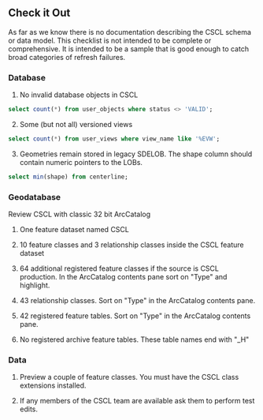 ## Check it Out

As far as we know there is no documentation describing the CSCL schema or data model.  This checklist is not intended to be complete or comprehensive. It is intended to be a sample that is good enough to catch broad categories of refresh failures.

### Database

1. No invalid database objects in CSCL

```sql
select count(*) from user_objects where status <> 'VALID';
```

2. Some (but not all) versioned views

```sql
select count(*) from user_views where view_name like '%EVW';
```

3. Geometries remain stored in legacy SDELOB. The shape column should contain numeric pointers to the LOBs.

```sql
select min(shape) from centerline;
```

### Geodatabase

Review CSCL with classic 32 bit ArcCatalog

1. One feature dataset named CSCL

2. 10 feature classes and 3 relationship classes inside the CSCL feature dataset

3. 64 additional registered feature classes if the source is CSCL production. In the ArcCatalog contents pane sort on "Type" and highlight.

4. 43 relationship classes. Sort on "Type" in the ArcCatalog contents pane.

5. 42 registered feature tables. Sort on "Type" in the ArcCatalog contents pane.

6. No registered archive feature tables. These table names end with "_H" 


### Data

1. Preview a couple of feature classes. You must have the CSCL class extensions installed.

2. If any members of the CSCL team are available ask them to perform test edits.
